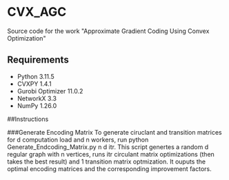 # CVX_AGC
Source code for the work "Approximate Gradient Coding Using Convex Optimization" 


## Requirements

- Python 3.11.5
- CVXPY 1.4.1
- Gurobi Optimizer 11.0.2
- NetworkX 3.3
- NumPy 1.26.0

##Instructions

###Generate Encoding Matrix
To generate ciruclant and transition matrices for d computation load and n workers, run python Generate_Endcoding_Matrix.py n d itr. This script genertes a random d regular graph with n vertices, runs itr circulant matrix optimizations (then takes the best result) and 1 transition matrix optmization. It ouputs the optimal encoding matrices and the corresponding improvement factors. 
